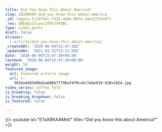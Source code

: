 ```yaml
---
title: Did You Know This About America?
slug: 20200604-did-you-know-this-about-america
_id: legacy-5c18f5bc-f323-4e8e-86fe-34e22376a8f1
_rev: O8E8pz1fLwnc3fN7JVF8BC
type: video_posts
draft: false
aliases:
  - article/did-you-know-this-about-america/
_createdAt: '2020-06-04T15:47:38Z'
_updatedAt: '2021-03-22T13:11:59Z'
date: '2020-06-04T15:47:38+00:00'
lastmod: '2020-06-04T15:47:38+00:00'
weight: 50
featured_image:
  alt: Featured article image
  url: >-
    503da4d8349bd1a686b77796af4f9ce5c7abe919-938x1024.jpg
video_series: Coffee Talk
is_breaking: false
is_breaking_dropdown: false
is_featured: false

---
```

{{< youtube id="E7aXBKAAMe0" title="Did you know this about America?" >}}